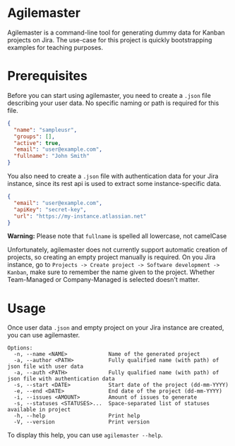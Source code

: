 # Agilemaster
Agilemaster is a command-line tool for generating dummy data for Kanban projects on Jira.
The use-case for this project is quickly bootstrapping examples for teaching purposes.

# Prerequisites
Before you can start using agilemaster, you need to create a `.json` file describing your user data.
No specific naming or path is required for this file.
```json
{
  "name": "sampleusr",
  "groups": [],
  "active": true,
  "email": "user@example.com",
  "fullname": "John Smith"
}
```
You also need to create a `.json` file with authentication data for your Jira instance, since its rest api is used to extract some instance-specific data.
```json
{
  "email": "user@example.com",
  "apiKey": "secret-key",
  "url": "https://my-instance.atlassian.net"
}
```
**Warning:** Please note that `fullname` is spelled all lowercase, not camelCase

Unfortunately, agilemaster does not currently support automatic creation of projects, so creating an empty project manually is required.
On you Jira instance, go to `Projects -> Create project -> Software development -> Kanban`, make sure to remember the name given to the project.
Whether Team-Managed or Company-Managed is selected doesn't matter.

# Usage
Once user data `.json` and empty project on your Jira instance are created, you can use agilemaster.
```
Options:
  -n, --name <NAME>             Name of the generated project
  -a, --author <PATH>           Fully qualified name (with path) of json file with user data
  -a, --auth <PATH>             Fully qualified name (with path) of json file with authentication data
  -s, --start <DATE>            Start date of the project (dd-mm-YYYY)
  -e, --end <DATE>              End date of the project (dd-mm-YYYY)
  -i, --issues <AMOUNT>         Amount of issues to generate
  -s, --statuses <STATUSES>...  Space-separated list of statuses available in project
  -h, --help                    Print help
  -V, --version                 Print version
```
To display this help, you can use `agilemaster --help`.
